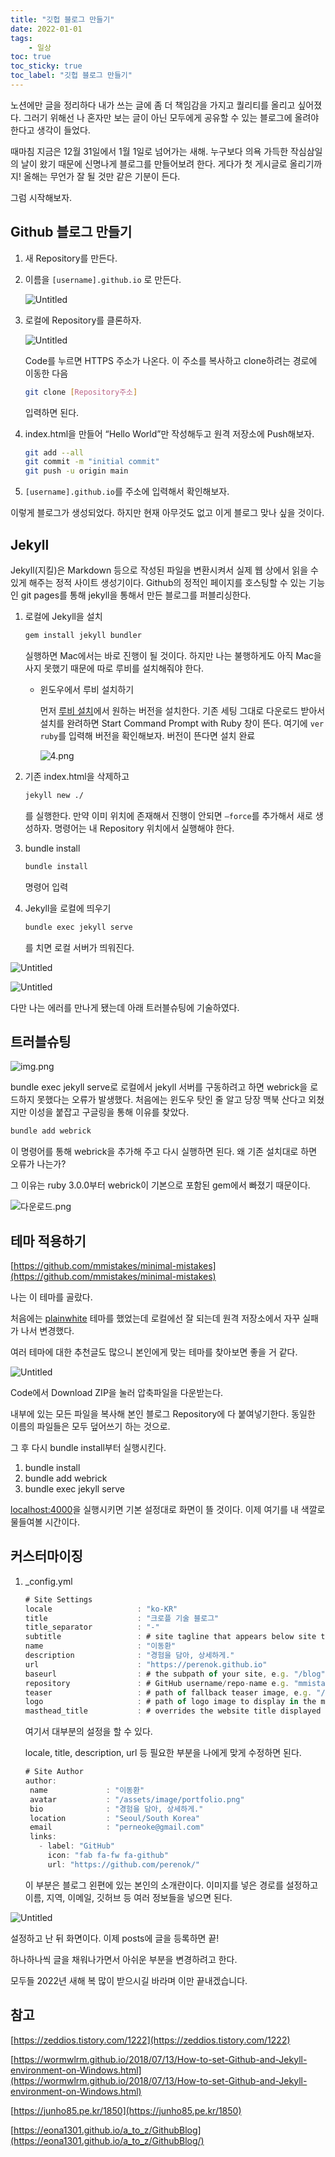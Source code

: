 ```yaml
---
title: "깃헙 블로그 만들기"
date: 2022-01-01
tags:
    - 일상
toc: true
toc_sticky: true
toc_label: "깃헙 블로그 만들기"
---
```


노션에만 글을 정리하다 내가 쓰는 글에 좀 더 책임감을 가지고 퀄리티를 올리고 싶어졌다.
그러기 위해선 나 혼자만 보는 글이 아닌 모두에게 공유할 수 있는 블로그에 올려야 한다고 생각이 들었다.

때마침 지금은 12월 31일에서 1월 1일로 넘어가는 새해.
누구보다 의욕 가득한 작심삼일의 날이 왔기 때문에 신명나게 블로그를 만들어보려 한다.
게다가 첫 게시글로 올리기까지! 올해는 무언가 잘 될 것만 같은 기분이 든다.

그럼 시작해보자.

## Github 블로그 만들기

1. 새 Repository를 만든다.
2. 이름을 `[username].github.io` 로 만든다.
    
    ![Untitled](/assets/image/makeblog/makeblog1.png)
    
3. 로컬에 Repository를 클론하자.
    
    ![Untitled](/assets/image/makeblog/makeblog2.png)
    
    Code를 누르면 HTTPS 주소가 나온다. 이 주소를 복사하고 clone하려는 경로에 이동한 다음
    
    ```bash
    git clone [Repository주소]
    ```
    
    입력하면 된다.
    
4. index.html을 만들어 “Hello World”만 작성해두고 원격 저장소에 Push해보자.
    
    ```bash
    git add --all
    git commit -m "initial commit" 
    git push -u origin main
    ```
    
5. `[username].github.io`를 주소에 입력해서 확인해보자.

이렇게 블로그가 생성되었다. 하지만 현재 아무것도 없고 이게 블로그 맞나 싶을 것이다.

## Jekyll

Jekyll(지킬)은 Markdown 등으로 작성된 파일을 변환시켜서 실제 웹 상에서 읽을 수 있게 해주는 정적 사이트 생성기이다.  Github의 정적인 페이지를 호스팅할 수 있는 기능인 git pages를 통해 jekyll을 통해서 만든 블로그를 퍼블리싱한다.

1. 로컬에 Jekyll을 설치
    
    ```bash
    gem install jekyll bundler
    ```
    
    실행하면 Mac에서는 바로 진행이 될 것이다. 하지만 나는 불행하게도 아직 Mac을 사지 못했기 때문에 따로 루비를 설치해줘야 한다.
    
    - 윈도우에서 루비 설치하기
        
        먼저 [루비 설치](https://rubyinstaller.org/downloads/)에서 원하는 버전을 설치한다. 기존 세팅 그대로 다운로드 받아서 설치를 완려하면 Start Command Prompt with Ruby 창이 뜬다. 여기에 `ver ruby`를 입력해 버전을 확인해보자. 버전이 뜬다면 설치 완료
        
        ![4.png](/assets/image/makeblog/makeblog3.png)
        
2. 기존 index.html을 삭제하고 
    
    ```bash
    jekyll new ./
    ```
    를 실행한다. 만약 이미 위치에 존재해서 진행이 안되면 `—force`를 추가해서 새로 생성하자. 명령어는 내 Repository 위치에서 실행해야 한다.
3. bundle install
    
    ```bash
    bundle install
    ```
    명령어 입력
4. Jekyll을 로컬에 띄우기
    
    ```bash
    bundle exec jekyll serve
    ```
    를 치면 로컬 서버가 띄워진다.

![Untitled](/assets/image/makeblog/makeblog4.png)

![Untitled](/assets/image/makeblog/makeblog5.png)

다만 나는 에러를 만나게 됐는데 아래 트러블슈팅에 기술하였다.

## 트러블슈팅

![img.png](/assets/image/makeblog/makeblog6.png)

bundle exec jekyll serve로 로컬에서 jekyll 서버를 구동하려고 하면 webrick을 로드하지 못했다는 오류가 발생했다.
처음에는 윈도우 탓인 줄 알고 당장 맥북 산다고 외쳤지만 이성을 붙잡고 구글링을 통해 이유를 찾았다. 

```bash
bundle add webrick
```

이 명령어를 통해 webrick을 추가해 주고 다시 실행하면 된다. 왜 기존 설치대로 하면 오류가 나는가?

그 이유는 ruby 3.0.0부터 webrick이 기본으로 포함된 gem에서 빠졌기 때문이다.

![다운로드.png](/assets/image/makeblog/makeblog7.png)

## 테마 적용하기

[https://github.com/mmistakes/minimal-mistakes](https://github.com/mmistakes/minimal-mistakes)

나는 이 테마를 골랐다.

처음에는 [plainwhite](https://github.com/samarsault/plainwhite-jekyll) 테마를 했었는데 로컬에선 잘 되는데 원격 저장소에서 자꾸 실패가 나서 변경했다.

여러 테마에 대한 추천글도 많으니 본인에게 맞는 테마를 찾아보면 좋을 거 같다.

![Untitled](/assets/image/makeblog/makeblog8.png)

Code에서 Download ZIP을 눌러 압축파일을 다운받는다.

내부에 있는 모든 파일을 복사해 본인 블로그 Repository에 다 붙여넣기한다. 동일한 이름의 파일들은 모두 덮어쓰기 하는 것으로.

그 후 다시 bundle install부터 실행시킨다.

1. bundle install
2. bundle add webrick
3. bundle exec jekyll serve

[localhost:4000](http://localhost:4000)을 실행시키면 기본 설정대로 화면이 뜰 것이다. 이제 여기를 내 색깔로 물들여볼 시간이다.

## 커스터마이징

1. _config.yml
    ```javascript
   # Site Settings
   locale                   : "ko-KR"
   title                    : "크로플 기술 블로그"
   title_separator          : "-"
   subtitle                 : # site tagline that appears below site title in masthead
   name                     : "이동환"
   description              : "경험을 담아, 상세하게."
   url                      : "https://perenok.github.io"
   baseurl                  : # the subpath of your site, e.g. "/blog"
   repository               : # GitHub username/repo-name e.g. "mmistakes/minimal-mistakes"
   teaser                   : # path of fallback teaser image, e.g. "/assets/images/500x300.png"
   logo                     : # path of logo image to display in the masthead, e.g. "/assets/images/88x88.png"
   masthead_title           : # overrides the website title displayed in the masthead, use " " for no title
   ```
    여기서 대부분의 설정을 할 수 있다.
    
    locale, title, description, url 등 필요한 부분을 나에게 맞게 수정하면 된다.
    
    ```javascript
   # Site Author
   author:
     name             : "이동환"
     avatar           : "/assets/image/portfolio.png"
     bio              : "경험을 담아, 상세하게."
     location         : "Seoul/South Korea"
     email            : "perneoke@gmail.com"
     links:
       - label: "GitHub"
         icon: "fab fa-fw fa-github"
         url: "https://github.com/perenok/"
    ```
    
    이 부분은 블로그 왼편에 있는 본인의 소개란이다. 이미지를 넣은 경로를 설정하고 이름, 지역, 이메일, 깃허브 등 여러 정보들을 넣으면 된다.    
    

![Untitled](/assets/image/makeblog/makeblog9.png)

설정하고 난 뒤 화면이다.
이제 posts에 글을 등록하면 끝!

하나하나씩 글을 채워나가면서 아쉬운 부분을 변경하려고 한다.

모두들 2022년 새해 복 많이 받으시길 바라며 이만 끝내겠습니다.

## 참고

[https://zeddios.tistory.com/1222](https://zeddios.tistory.com/1222)

[https://wormwlrm.github.io/2018/07/13/How-to-set-Github-and-Jekyll-environment-on-Windows.html](https://wormwlrm.github.io/2018/07/13/How-to-set-Github-and-Jekyll-environment-on-Windows.html)

[https://junho85.pe.kr/1850](https://junho85.pe.kr/1850)

[https://eona1301.github.io/a_to_z/GithubBlog](https://eona1301.github.io/a_to_z/GithubBlog/)